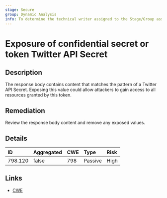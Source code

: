 ```yaml
---
stage: Secure
group: Dynamic Analysis
info: To determine the technical writer assigned to the Stage/Group associated with this page, see https://handbook.gitlab.com/handbook/product/ux/technical-writing/#assignments
---
```


# Exposure of confidential secret or token Twitter API Secret

## Description

The response body contains content that matches the pattern of a Twitter API Secret.
Exposing this value could allow attackers to gain access to all resources granted by this token.

## Remediation

Review the response body content and remove any exposed values.

## Details

| ID | Aggregated | CWE | Type | Risk |
|:---|:--------|:--------|:--------|:--------|
| 798.120 | false | 798 | Passive | High |

## Links

- [CWE](https://cwe.mitre.org/data/definitions/798.html)
